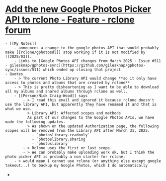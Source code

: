 # [Add the new Google Photos Picker API to rclone - Feature - rclone forum](https://forum.rclone.org/t/add-the-new-google-photos-picker-api-to-rclone/47938/6)
	- [[My Notes]]
		- announces a change to the google photos API that would probably make [[rclone/gphotosdl]] stop working if it is not modified by [[2025/03]].
		- Links to [Google Photos API changes from March 2025 · Issue #511 · gilesknap/gphotos-sync](https://github.com/gilesknap/gphotos-sync/issues/511) which ended up closing that project
	- Quotes
		- > The current Photo Library API would change **so it only have access to photos and albums that are created by rclone**
		- > This is pretty disheartening as I want to be able to download all my albums and shared albums through rclone as well.
		- [[Person/Nick Craig-Wood]] says
			- > I read this email and ignored it because rclone doesn't use the library API, but apparently they have renamed it and that is what we use.
			  > Library API: Affected scopes and methods
			  As part of our changes to the Google Photos APIs, we have made the following updates.
			  > As shown on the updated Authorization page, the following scopes will be removed from the Library API after March 31, 2025:
				- `photoslibrary.readonly`
				- `photoslibrary.sharing`
				- `photoslibrary`
			- > Rclone uses the first or last scope.
			- > We can probably make uploading work ok, but I think the photo picker API is probably a non starter for rclone.
		- > would mean I cannot use rclone (or anything else except google takeout...) to backup my Google Photos, which I do automatically
-